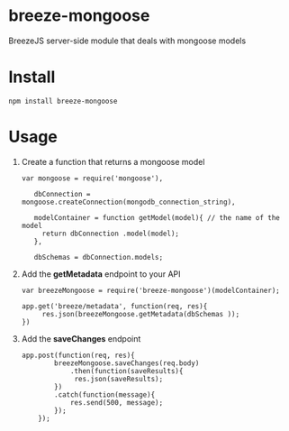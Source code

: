 breeze-mongoose
===============

BreezeJS server-side module that deals with mongoose models

Install
=======

    npm install breeze-mongoose

Usage
====

 

 1. Create a function that returns a mongoose model
    
        var mongoose = require('mongoose'),
            
           dbConnection = mongoose.createConnection(mongodb_connection_string),
            
           modelContainer = function getModel(model){ // the name of the model
             return dbConnection .model(model);
           },

           dbSchemas = dbConnection.models;

 2. Add the **getMetadata** endpoint to your API
        

        var breezeMongoose = require('breeze-mongoose')(modelContainer);
        
        app.get('breeze/metadata', function(req, res){
             res.json(breezeMongoose.getMetadata(dbSchemas ));
        })
 3. Add the **saveChanges** endpoint

        app.post(function(req, res){
                breezeMongoose.saveChanges(req.body)
                    .then(function(saveResults){
                     res.json(saveResults);
                })
                .catch(function(message){
                    res.send(500, message);
                });
            });
